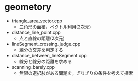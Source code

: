 # geometory 

- triangle_area_vector.cpp
    - 三角形の面積，ベクトル利用(2次元)
- distance_line_point.cpp
    - 点と直線の距離(2次元)
- lineSegment_crossing_judge.cpp
    - 線分の交差を判定する
- distance_between_lineSegment.cpp
    - 線分と線分の距離を求める
- scanning_barely.cpp
    - 無限の選択肢がある問題を，ぎりぎりの条件を考えて探索
